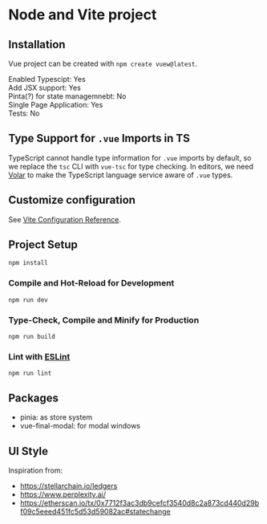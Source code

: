 # Node and Vite project


## Installation

Vue project can be created with ``npm create vuew@latest``.  

Enabled Typescipt: Yes  
Add JSX support: Yes  
Pinta(?) for state managemnebt: No  
Single Page Application: Yes  
Tests: No  

## Type Support for `.vue` Imports in TS

TypeScript cannot handle type information for `.vue` imports by default, so we replace the `tsc` CLI with `vue-tsc` for type checking. In editors, we need [Volar](https://marketplace.visualstudio.com/items?itemName=Vue.volar) to make the TypeScript language service aware of `.vue` types.

## Customize configuration

See [Vite Configuration Reference](https://vite.dev/config/).

## Project Setup

``npm install``

### Compile and Hot-Reload for Development

``npm run dev``

### Type-Check, Compile and Minify for Production

``npm run build``

### Lint with [ESLint](https://eslint.org/)

``npm run lint``

## Packages

- pinia: as store system 
- vue-final-modal: for modal windows


## UI Style

Inspiration from:
- https://stellarchain.io/ledgers
- https://www.perplexity.ai/
- https://etherscan.io/tx/0x7712f3ac3db9cefcf3540d8c2a873cd440d29bf09c5eeed451fc5d53d59082ac#statechange

